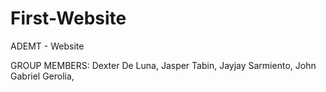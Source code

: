 # First-Website
ADEMT - Website


GROUP MEMBERS:
Dexter De Luna,
Jasper Tabin,
Jayjay Sarmiento,
John Gabriel Gerolia,
